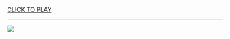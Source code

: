 
<a href="https://premium76.site?title=unblocked_games_spades&ref=13M">CLICK TO PLAY</a></h3>
<hr>

<a href="https://premium76.site?title=unblocked_games_spades&ref=13M"><img src="https://clearcache.store/games.png"></a>



